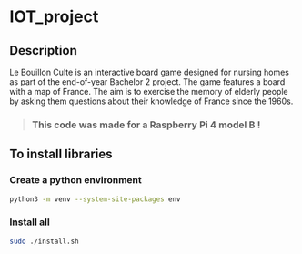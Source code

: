 # IOT_project

## Description

Le Bouillon Culte is an interactive board game designed for nursing homes as part of the end-of-year Bachelor 2 project.
The game features a board with a map of France.
The aim is to exercise the memory of elderly people by asking them questions about their knowledge of France since the 1960s. 

> ### This code was made for a __Raspberry Pi 4 model B__ !

## To install libraries

### Create a python environment
```bash
python3 -m venv --system-site-packages env
```

<!-- 

### Create env for Windows

```bash
python -m venv my_environment
```

### Activate env for Windows

```bash
.\env\Scripts\activate
```
 -->

### Install all

```bash
sudo ./install.sh
```
